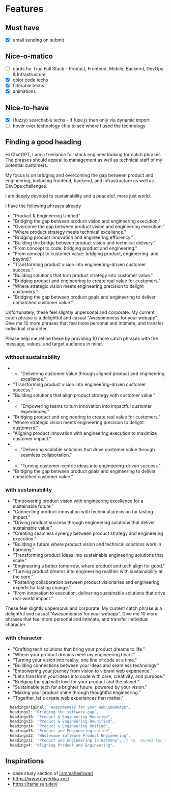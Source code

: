 # Features

## Must have

- [x] email sending on submit

## Nice-o-matico

- [ ] cards for _True_ Full Stack - Product, Frontend, Mobile, Backend, DevOps & Infrastructure
- [x] color code techs
- [x] filterable techs
- [x] animations

## Nice-to-have

- [x] (fuzzy) searchable techs - if fuse.js then only via dynamic import
- [ ] hover over technology chip to see where I used the technology

## Finding a good heading

Hi ChatGPT, I am a freelance full stack engineer looking for catch phrases. The phrases should appeal to management as well as technical staff of my potential customers.

My focus is on bridging and overcoming the gap between product and engineering, including frontend, backend, and infrastructure as well as DevOps challenges.

I am deeply devoted to sustainability and a peaceful, more just world.

I have the following phrases already

- "Product & Engineering Unified"
- "Bridging the gap between product vision and engineering execution."
- "Overcome the gap between product vision and engineering execution."
- "Where product strategy meets technical excellence."
- "Bridging product innovation and engineering efficiency."
- "Building the bridge between product vision and technical delivery."
- "From concept to code: bridging product and engineering."
- "From concept to customer value: bridging product, engineering. and beyond."
- "Transforming product vision into engineering-driven customer success."
- "Building solutions that turn product strategy into customer value."
- "Bridging product and engineering to create real value for customers."
- "Where strategic vision meets engineering precision to delight customers."
- "Bridging the gap between product goals and engineering to deliver unmatched customer value."

Unfortunately, these feel slightly unpersonal and corporate. My current catch phrase is a delightful and casual "Awesomeness for your webapp". Give me 10 more phrases that feel more personal and intimate, and transfer individual character.

Please help me refine these by providing 10 more catch phrases with the message, values, and target audience in mind.

### without sustainability

- - "Delivering customer value through aligned product and engineering excellence."
- "Transforming product vision into engineering-driven customer success."
- "Building solutions that align product strategy with customer value."
- - "Empowering teams to turn innovation into impactful customer experiences."
- "Bridging product and engineering to create real value for customers."
- "Where strategic vision meets engineering precision to delight customers."
- "Aligning product innovation with engineering execution to maximize customer impact."
- - "Delivering scalable solutions that drive customer value through seamless collaboration."
- - "Turning customer-centric ideas into engineering-driven success."
- "Bridging the gap between product goals and engineering to deliver unmatched customer value."

### with sustainability

- "Empowering product vision with engineering excellence for a sustainable future."
- "Connecting product innovation with technical precision for lasting impact."
- "Driving product success through engineering solutions that deliver sustainable value."
- "Creating seamless synergy between product strategy and engineering execution."
- "Building a future where product vision and technical solutions work in harmony."
- "Transforming product ideas into sustainable engineering solutions that scale."
- "Engineering a better tomorrow, where product and tech align for good."
- "Turning product dreams into engineering realities with sustainability at the core."
- "Fostering collaboration between product visionaries and engineering experts for lasting change."
- "From innovation to execution: delivering sustainable solutions that drive real-world impact."

These feel slightly unpersonal and corporate. My current catch phrase is a delightful and casual "Awesomeness for your webapp". Give me 10 more phrases that feel more personal and intimate, and transfer individual character.

### with character

- "Crafting tech solutions that bring your product dreams to life."
- "Where your product dreams meet my engineering heart."
- "Turning your vision into reality, one line of code at a time."
- "Building connections between your ideas and seamless technology."
- "Empowering your journey from vision to vibrant web experience."
- "Let’s transform your ideas into code with care, creativity, and purpose."
- "Bridging the gap with love for your product and the planet."
- "Sustainable tech for a brighter future, powered by your vision."
- "Making your product shine through thoughtful engineering."
- "Together, let's create web experiences that matter."

```ts
  headingOriginal: "Awesomeness for your Web\u00A0App",
  headingv2: "Bridging the software gap",
  headingv36: "Product & Engineering Reunited",
  headingv35: "Product & Engineering Reunified",
  headingv34: "Product & Engineering Unified",
  headingv33: "Product and Engineering united",
  headingv32: "Wholesome Software Product Engineering",
  headingv31: "Product and Engineering in Harmony", // no, sounds too much of conflict
  headingv4: "Aligning Product and Engineering",
```

## Inspirations

- case study section of [rammaheshwari](https://www.rammaheshwari.com/)
- <https://www.onyedika.xyz/>
- <https://tamalsen.dev/>
